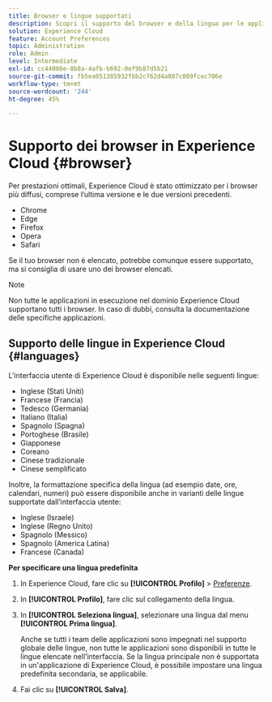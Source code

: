 ```yaml
---
title: Browser e lingue supportati
description: Scopri il supporto del browser e della lingua per le applicazioni Experience Cloud. Seleziona una lingua primaria e secondaria nel profilo dell’account.
solution: Experience Cloud
feature: Account Preferences
topic: Administration
role: Admin
level: Intermediate
exl-id: cc44008e-8b8a-4afb-b692-0ef9b87d5b21
source-git-commit: fb5ea051385932fbb2c762d4a887c089fcec706e
workflow-type: tm+mt
source-wordcount: '244'
ht-degree: 45%

---
```


# Supporto dei browser in Experience Cloud {#browser}

Per prestazioni ottimali, Experience Cloud è stato ottimizzato per i browser più diffusi, comprese l’ultima versione e le due versioni precedenti.

* Chrome
* Edge
* Firefox
* Opera
* Safari

Se il tuo browser non è elencato, potrebbe comunque essere supportato, ma si consiglia di usare uno dei browser elencati.

>[!NOTE]
>
>Non tutte le applicazioni in esecuzione nel dominio Experience Cloud supportano tutti i browser. In caso di dubbi, consulta la documentazione delle specifiche applicazioni.

## Supporto delle lingue in Experience Cloud {#languages}

L’interfaccia utente di Experience Cloud è disponibile nelle seguenti lingue:

* Inglese (Stati Uniti)
* Francese (Francia)
* Tedesco (Germania)
* Italiano (Italia)
* Spagnolo (Spagna)
* Portoghese (Brasile)
* Giapponese
* Coreano
* Cinese tradizionale
* Cinese semplificato

Inoltre, la formattazione specifica della lingua (ad esempio date, ore, calendari, numeri) può essere disponibile anche in varianti delle lingue supportate dall’interfaccia utente:

* Inglese (Israele)
* Inglese (Regno Unito)
* Spagnolo (Messico)
* Spagnolo (America Latina)
* Francese (Canada)

**Per specificare una lingua predefinita**

1. In Experience Cloud, fare clic su **[!UICONTROL Profilo]** > [Preferenze](https://experience.adobe.com/preferences).

1. In **[!UICONTROL Profilo]**, fare clic sul collegamento della lingua.

1. In **[!UICONTROL Seleziona lingua]**, selezionare una lingua dal menu **[!UICONTROL Prima lingua]**.

   Anche se tutti i team delle applicazioni sono impegnati nel supporto globale delle lingue, non tutte le applicazioni sono disponibili in tutte le lingue elencate nell’interfaccia. Se la lingua principale non è supportata in un&#39;applicazione di Experience Cloud, è possibile impostare una lingua predefinita secondaria, se applicabile.

1. Fai clic su **[!UICONTROL Salva]**.
